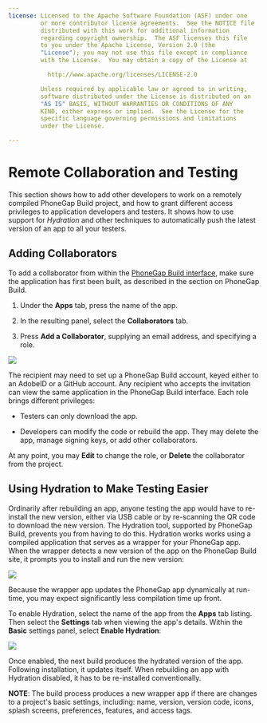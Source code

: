 ```yaml
---
license: Licensed to the Apache Software Foundation (ASF) under one
         or more contributor license agreements.  See the NOTICE file
         distributed with this work for additional information
         regarding copyright ownership.  The ASF licenses this file
         to you under the Apache License, Version 2.0 (the
         "License"); you may not use this file except in compliance
         with the License.  You may obtain a copy of the License at

           http://www.apache.org/licenses/LICENSE-2.0

         Unless required by applicable law or agreed to in writing,
         software distributed under the License is distributed on an
         "AS IS" BASIS, WITHOUT WARRANTIES OR CONDITIONS OF ANY
         KIND, either express or implied.  See the License for the
         specific language governing permissions and limitations
         under the License.

---
```


# Remote Collaboration and Testing

This section shows how to add other developers to work on a remotely
compiled PhoneGap Build project, and how to grant different access
privileges to application developers and testers. It shows how to use
support for _Hydration_ and other techniques to automatically push the
latest version of an app to all your testers.

## Adding Collaborators

To add a collaborator from within the [PhoneGap Build
interface](http://build.phonegap.com), make sure the application has
first been built, as described in the section on PhoneGap Build.

1. Under the __Apps__ tab, press the name of the app.

2. In the resulting panel, select the __Collaborators__ tab.

3. Press __Add a Collaborator__, supplying an email address, and
   specifying a role.

![](img/guide/phonegap-build/pgbuild_collab_add.png)

The recipient may need to set up a PhoneGap Build account, keyed
either to an AdobeID or a GitHub account.  Any recipient who accepts
the invitation can view the same application in the PhoneGap Build
interface. Each role brings different privileges:

* Testers can only download the app.

* Developers can modify the code or rebuild the app. They may delete
  the app, manage signing keys, or add other collaborators.

At any point, you may __Edit__ to change the role, or __Delete__ the
collaborator from the project.

## Using Hydration to Make Testing Easier

Ordinarily after rebuilding an app, anyone testing the app would have
to re-install the new version, either via USB cable or by re-scanning
the QR code to download the new version.  The Hydration tool,
supported by PhoneGap Build, prevents you from having to do this.
Hydration works works using a compiled application that serves as a
wrapper for your PhoneGap app. When the wrapper detects a new version
of the app on the PhoneGap Build site, it prompts you to install and
run the new version:

![](img/guide/phonegap-build/pgbuild_hydrate.png)

Because the wrapper app updates the PhoneGap app dynamically at
run-time, you may expect significantly less compilation time up front.

To enable Hydration, select the name of the app from the __Apps__ tab
listing.  Then select the __Settings__ tab when viewing the app's
details.  Within the __Basic__ settings panel, select __Enable
Hydration__:

![](img/guide/phonegap-build/pgbuild_hydrate_enable.png)

Once enabled, the next build produces the hydrated version of the app.
Following installation, it updates itself. When rebuilding an app with
Hydration disabled, it has to be re-installed conventionally.

__NOTE__: The build process produces a new wrapper app if there are
changes to a project's basic settings, including: name, version,
version code, icons, splash screens, preferences, features, and access
tags.
